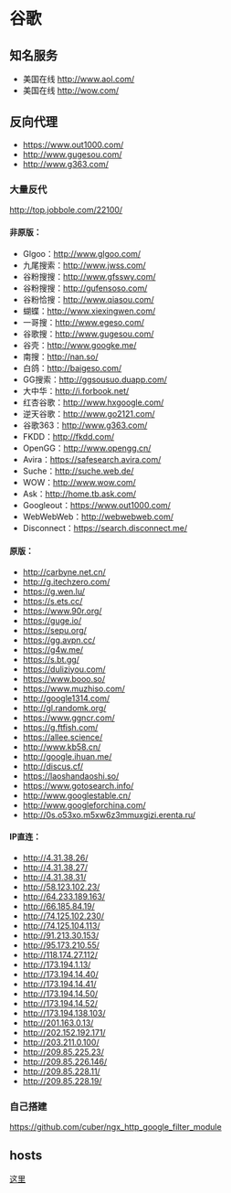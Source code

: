 谷歌
==========

## 知名服务

* 美国在线 http://www.aol.com/
* 美国在线 http://wow.com/

## 反向代理

* https://www.out1000.com/
* http://www.gugesou.com/
* http://www.g363.com/

### 大量反代

http://top.jobbole.com/22100/

#### 非原版：

* Glgoo：http://www.glgoo.com/
* 九尾搜索：http://www.jwss.com/
* 谷粉搜搜：http://www.gfsswy.com/
* 谷粉搜搜：http://gufensoso.com/
* 谷粉恰搜：http://www.qiasou.com/
* 蝴蝶：http://www.xiexingwen.com/
* 一哥搜：http://www.egeso.com/
* 谷歌搜：http://www.gugesou.com/
* 谷壳：http://www.googke.me/
* 南搜：http://nan.so/
* 白鸽：http://baigeso.com/
* GG搜索：http://ggsousuo.duapp.com/
* 大中华：http://i.forbook.net/
* 红杏谷歌：http://www.hxgoogle.com/
* 逆天谷歌：http://www.go2121.com/
* 谷歌363：http://www.g363.com/
* FKDD：http://fkdd.com/
* OpenGG：http://www.opengg.cn/
* Avira：https://safesearch.avira.com/
* Suche：http://suche.web.de/
* WOW：http://www.wow.com/
* Ask：http://home.tb.ask.com/
* Googleout：https://www.out1000.com/
* WebWebWeb：http://webwebweb.com/
* Disconnect：https://search.disconnect.me/

#### 原版：

* http://carbyne.net.cn/
* http://g.itechzero.com/
* https://g.wen.lu/
* https://s.ets.cc/
* https://www.90r.org/
* https://guge.io/
* https://sepu.org/
* https://gg.avpn.cc/
* https://g4w.me/
* https://s.bt.gg/
* https://duliziyou.com/
* https://www.booo.so/
* https://www.muzhiso.com/
* http://google1314.com/
* http://gl.randomk.org/
* https://www.ggncr.com/
* https://g.ftfish.com/
* https://allee.science/
* http://www.kb58.cn/
* http://google.ihuan.me/
* http://discus.cf/
* https://laoshandaoshi.so/
* https://www.gotosearch.info/
* http://www.googlestable.cn/
* http://www.googleforchina.com/
* http://0s.o53xo.m5xw6z3mmuxgizi.erenta.ru/

#### IP直连：

* http://4.31.38.26/
* http://4.31.38.27/
* http://4.31.38.31/
* http://58.123.102.23/
* http://64.233.189.163/
* http://66.185.84.19/
* http://74.125.102.230/
* http://74.125.104.113/
* http://91.213.30.153/
* http://95.173.210.55/
* http://118.174.27.112/
* http://173.194.1.13/
* http://173.194.14.40/
* http://173.194.14.41/
* http://173.194.14.50/
* http://173.194.14.52/
* http://173.194.138.103/
* http://201.163.0.13/
* http://202.152.192.171/
* http://203.211.0.100/
* http://209.85.225.23/
* http://209.85.226.146/
* http://209.85.228.11/
* http://209.85.228.19/

### 自己搭建

https://github.com/cuber/ngx_http_google_filter_module

## hosts

[这里](http://laod.cn/hosts/2015-google-hosts.html)
